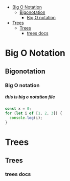 <!-- START doctoc generated TOC please keep comment here to allow auto update -->
<!-- DON'T EDIT THIS SECTION, INSTEAD RE-RUN doctoc TO UPDATE -->


- [Big O Notation](#big-o-notation)
  - [Bigonotation](#bigonotation)
    - [Big O notation](#big-o-notation)
- [Trees](#trees)
  - [Trees](#trees-1)
    - [trees docs](#trees-docs)

<!-- END doctoc generated TOC please keep comment here to allow auto update -->

# Big O Notation

## Bigonotation

### Big O notation

##### this is big o notation file

```javascript
const x = 0;
for (let i of [1, 2, 3]) {
  console.log(i);
}
```

# Trees

## Trees

### trees docs
